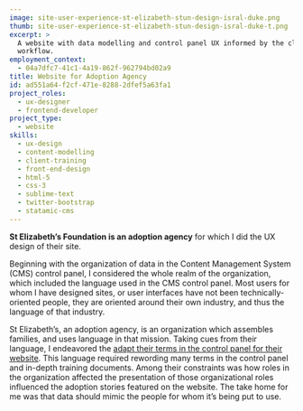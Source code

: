 ```yaml
---
image: site-user-experience-st-elizabeth-stun-design-isral-duke.png
thumb: site-user-experience-st-elizabeth-stun-design-isral-duke-t.png
excerpt: >
  A website with data modelling and control panel UX informed by the client’s internal culture and
  workflow.
employment_context:
  - 04a7dfc7-41c1-4a19-862f-962794bd02a9
title: Website for Adoption Agency
id: ad551a64-f2cf-471e-8288-2dfef5a63fa1
project_roles:
  - ux-designer
  - frontend-developer
project_type:
  - website
skills:
  - ux-design
  - content-modelling
  - client-training
  - front-end-design
  - html-5
  - css-3
  - sublime-text
  - twitter-bootstrap
  - statamic-cms
---
```

<p><strong>St Elizabeth’s Foundation is an adoption agency</strong> for which I did the UX design of their site.
</p>
<p>Beginning with the organization of data in the Content Management System (CMS) control panel, I considered the whole realm of the organization, which included the language used in the CMS control panel. Most users for whom I have designed sites, or user interfaces have not been technically-oriented people, they are oriented around their own industry, and thus the language of that industry.
</p>
<p>St Elizabeth’s, an adoption agency, is an organization which assembles families, and uses language in that mission. Taking cues from their language, I endeavored the <a href="https://medium.com/@isralcduke/empathy-or-control-issues-b36ebc82058f" target="_blank">adapt their terms in the control panel for their website</a>. This language required rewording many terms in the control panel and in-depth training documents. Among their constraints was how roles in the organization affected the presentation of those organizational roles influenced the adoption stories featured on the website. The take home for me was that data should mimic the people for whom it’s being put to use.
</p>